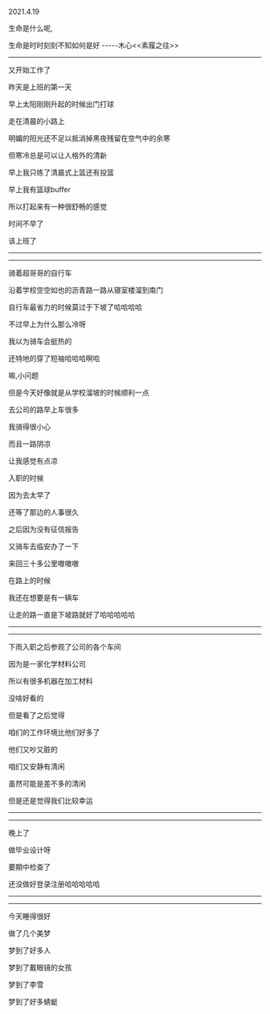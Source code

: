 2021.4.19

生命是什么呢,

生命是时时刻刻不知如何是好 -----木心<<素履之往>>

---

又开始工作了

昨天是上班的第一天

早上太阳刚刚升起的时候出门打球

走在清晨的小路上

明媚的阳光还不足以抵消掉黑夜残留在空气中的余寒

但寒冷总是可以让人格外的清新

早上我只练了清晨式上篮还有投篮

早上我有篮球buffer

所以打起来有一种很舒畅的感觉

时间不早了

该上班了

---------

--------------

骑着超哥哥的自行车

沿着学校空空如也的沥青路一路从寝室楼溜到南门

自行车最省力的时候莫过于下坡了哈哈哈哈

不过早上为什么那么冷呀

我以为骑车会挺热的

还特地的穿了短袖哈哈哈啊哈

嘛,小问题

但是今天好像就是从学校溜坡的时候顺利一点

去公司的路早上车很多

我骑得很小心

而且一路阴凉

让我感觉有点凉

入职的时候

因为去太早了

还等了那边的人事很久

之后因为没有征信报告

又骑车去临安办了一下

来回三十多公里嗷嗷嗷

在路上的时候

我还在想要是有一辆车

让走的路一直是下坡路就好了哈哈哈哈哈

-------

--------

下雨入职之后参观了公司的各个车间

因为是一家化学材料公司

所以有很多机器在加工材料

没啥好看的

但是看了之后觉得

咱们的工作环境比他们好多了

他们又吵又脏的

咱们又安静有清闲

虽然可能是差不多的清闲

但是还是觉得我们比较幸运

--------

--------

晚上了

做毕业设计呀

要期中检查了

还没做好登录注册哈哈哈哈哈

--------

-------

今天睡得很好

做了几个美梦

梦到了好多人

梦到了戴眼镜的女孩

梦到了李雪

梦到了好多蜻蜓